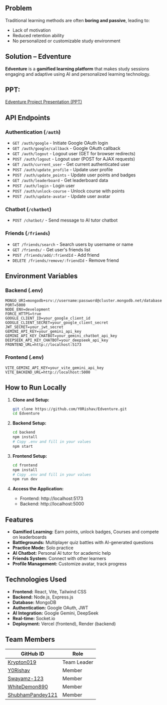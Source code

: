 ## Problem  
Traditional learning methods are often **boring and passive**, leading to:  
- Lack of motivation  
- Reduced retention ability  
- No personalized or customizable study environment  

## Solution – Edventure  
**Edventure** is a **gamified learning platform** that makes study sessions engaging and adaptive using AI and personalized learning technology.  

## PPT:

[​Edventure Project Presentation (PPT)](https://drive.google.com/file/d/1UmR15_VO9X-lXP6B_ktKOH0OprpsT8-y/view?usp=sharing)

 

## API Endpoints

### Authentication (`/auth`)
- `GET /auth/google` - Initiate Google OAuth login
- `GET /auth/google/callback` - Google OAuth callback
- `GET /auth/logout` - Logout user (GET for browser redirects)
- `POST /auth/logout` - Logout user (POST for AJAX requests)
- `GET /auth/current_user` - Get current authenticated user
- `POST /auth/update_profile` - Update user profile
- `POST /auth/update_points` - Update user points and badges
- `GET /auth/leaderboard` - Get leaderboard data
- `POST /auth/login` - Login user
- `POST /auth/unlock-course` - Unlock course with points
- `POST /auth/update-avatar` - Update user avatar

### Chatbot (`/chatbot`)
- `POST /chatbot/` - Send message to AI tutor chatbot

### Friends (`/friends`)
- `GET /friends/search` - Search users by username or name
- `GET /friends/` - Get user's friends list
- `POST /friends/add/:friendId` - Add friend
- `DELETE /friends/remove/:friendId` - Remove friend

## Environment Variables

### Backend (.env)
```env
MONGO_URI=mongodb+srv://username:password@cluster.mongodb.net/database
PORT=5000
NODE_ENV=development
FORCE_HTTPS=true
GOOGLE_CLIENT_ID=your_google_client_id
GOOGLE_CLIENT_SECRET=your_google_client_secret
JWT_SECRET=your_jwt_secret
GEMINI_API_KEY=your_gemini_api_key
GEMINI_API_KEY_CHATBOT=your_gemini_chatbot_api_key
DEEPSEEK_API_KEY_CHATBOT=your_deepseek_api_key
FRONTEND_URL=http://localhost:5173
```

### Frontend (.env)
```env
VITE_GEMINI_API_KEY=your_vite_gemini_api_key
VITE_BACKEND_URL=http://localhost:5000
```

## How to Run Locally

1. **Clone and Setup:**
   ```bash
   git clone https://github.com/Y0Rishav/Edventure.git
   cd Edventure
   ```

2. **Backend Setup:**
   ```bash
   cd backend
   npm install
   # Copy .env and fill in your values
   npm start
   ```

3. **Frontend Setup:**
   ```bash
   cd frontend
   npm install
   # Copy .env and fill in your values
   npm run dev
   ```

4. **Access the Application:**
   - Frontend: http://localhost:5173
   - Backend: http://localhost:5000

## Features

- **Gamified Learning:** Earn points, unlock badges, Courses and compete on leaderboards
- **Battlegrounds:** Multiplayer quiz battles with AI-generated questions
- **Practice Mode:** Solo practice
- **AI Chatbot:** Personal AI tutor for academic help
- **Friends System:** Connect with other learners
- **Profile Management:** Customize avatar, track progress

## Technologies Used

- **Frontend:** React, Vite, Tailwind CSS
- **Backend:** Node.js, Express.js
- **Database:** MongoDB
- **Authentication:** Google OAuth, JWT
- **AI Integration:** Google Gemini, DeepSeek
- **Real-time:** Socket.io
- **Deployment:** Vercel (frontend), Render (backend)

## Team Members

| GitHub ID                                    | Role        |
|----------------------------------------------|-------------|
| [Krypton019](https://github.com/Krypton019)  | Team Leader |
| [Y0Rishav](https://github.com/Y0Rishav)      | Member      |
| [Swayamz-123](https://github.com/Swayamz-123)| Member      |
| [WhiteDemon890](https://github.com/WhiteDemon890) | Member  |
| [ShubhamPandey121](https://github.com/ShubhamPandey121) | Member |
